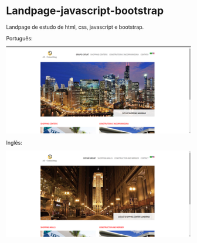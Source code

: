 # Landpage-javascript-bootstrap
Landpage de estudo de html, css, javascript e bootstrap.

Português:

![Tela da Landpage](telaLandPage.png)


Inglês:

![Tela da Landpage](ssLandingPage.png)

